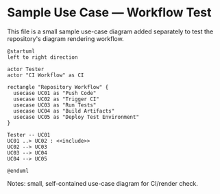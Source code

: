 # Sample Use Case — Workflow Test

This file is a small sample use-case diagram added separately to test the repository's diagram rendering workflow.

```plantuml
@startuml
left to right direction

actor Tester
actor "CI Workflow" as CI

rectangle "Repository Workflow" {
  usecase UC01 as "Push Code"
  usecase UC02 as "Trigger CI"
  usecase UC03 as "Run Tests"
  usecase UC04 as "Build Artifacts"
  usecase UC05 as "Deploy Test Environment"
}

Tester -- UC01
UC01 ..> UC02 : <<include>>
UC02 --> UC03
UC03 --> UC04
UC04 --> UC05

@enduml
```

<!-- diagram id="use-case-sample-workflow-file" -->

Notes: small, self-contained use-case diagram for CI/render check.
